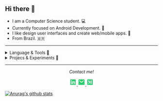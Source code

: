 ## Hi there 👋 


- I am a Computer Science student. 💻
- Currently focused on Android Development. 📱
- I like design user interfaces and create web/mobile 
apps. 💟
- From Brazil. 🇧🇷

<hr>
<details>
  <summary>Language & Tools 🔧</summary>
  <br>
  <p><i>List of languages and frameworks that I have worked</i><p>
  <ul>
    <li>Flutter/Dart</li>
    <li>Kotlin</li>
    <li>HTML/CSS/Typescript/React/Bulma</li>
    <li>Python</li>
    <li>SQL</li>
  </ul>
  <br><br>
</details>

<details>
  <summary>Projecs & Experiments 🧪</summary>
  <br>
  <p><i>List of personal/group projects and tests!</i><p>
  <ul>
    <li><a href="https://jrcodev.github.io/ETIB/"> ETIB: Event: Made with BulmaCSS and Sass </a></li>
    <li><a href="https://github.com/jrcodev/dafontdownloader">A font downloader cliente made with Python.</a></li>
    <li><a href="https://cvmdata.web.app">A web app for financial data from CVM</a></li>
  </ul>
  <br><br>
</details>
<hr>

<p align="center">
  <i>Contact me!</i>
  <p align="center">
    <a href="https://www.linkedin.com/in/jos%C3%A9-almir-00169a1b9/" alt="Linkedin">
      <svg xmlns="http://www.w3.org/2000/svg" viewBox="0 0 24 24" width="24" height="24"><path fill="none" d="M0 0h24v24H0z"/><path d="M18.335 18.339H15.67v-4.177c0-.996-.02-2.278-1.39-2.278-1.389 0-1.601 1.084-1.601 2.205v4.25h-2.666V9.75h2.56v1.17h.035c.358-.674 1.228-1.387 2.528-1.387 2.7 0 3.2 1.778 3.2 4.091v4.715zM7.003 8.575a1.546 1.546 0 0 1-1.548-1.549 1.548 1.548 0 1 1 1.547 1.549zm1.336 9.764H5.666V9.75H8.34v8.589zM19.67 3H4.329C3.593 3 3 3.58 3 4.297v15.406C3 20.42 3.594 21 4.328 21h15.338C20.4 21 21 20.42 21 19.703V4.297C21 3.58 20.4 3 19.666 3h.003z" fill="rgba(47,204,113,1)"/></svg>
    </a>
    <a href="mailto:jr.cod.dev@gmail.com" alt="Contact me">
      <svg xmlns="http://www.w3.org/2000/svg" viewBox="0 0 24 24" width="24" height="24"><path fill="none" d="M0 0h24v24H0z"/><path d="M3 3h18a1 1 0 0 1 1 1v16a1 1 0 0 1-1 1H3a1 1 0 0 1-1-1V4a1 1 0 0 1 1-1zm9.06 8.683L5.648 6.238 4.353 7.762l7.72 6.555 7.581-6.56-1.308-1.513-6.285 5.439z" fill="rgba(47,204,113,1)"/></svg>
    </a>
    <a href="https://jr-cod-dev.medium.com/" alt="Contact me">
      <svg xmlns="http://www.w3.org/2000/svg" viewBox="0 0 24 24" width="24" height="24"><path fill="none" d="M0 0h24v24H0z"/><path d="M4 3h16a1 1 0 0 1 1 1v16a1 1 0 0 1-1 1H4a1 1 0 0 1-1-1V4a1 1 0 0 1 1-1zm13.3 12.94c-.1-.05-.15-.2-.15-.301V8.006c0-.1.05-.25.15-.351l.955-1.105V6.5H14.84l-2.56 6.478L9.366 6.5H5.852v.05l.903 1.256c.201.2.251.502.251.753v5.523c.05.302 0 .653-.15.954L5.5 16.894v.05h3.616v-.05L7.76 15.087c-.15-.302-.201-.603-.15-.954V9.11c.05.1.1.1.15.301l3.414 7.633h.05L14.54 8.76c-.05.3-.05.652-.05.904v5.925c0 .15-.05.25-.15.351l-1.005.954v.05h4.921v-.05l-.954-.954z" fill="rgba(47,204,113,1)"/></svg>
    </a>
  </p>
</p>


[![Anurag's github stats](https://github-readme-stats.vercel.app/api?username=jrcodev&count_private=true&theme=dark&include_all_commits=true)](https://github.com/anuraghazra/github-readme-stats)


